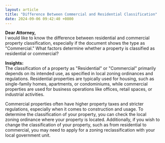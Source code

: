 ```yaml
---
layout: article
title: "Difference Between Commercial and Residential Classification"
date: 2024-09-06 09:42:40 +0800
---
```


<p><strong>Dear Attorney,</strong><br>I would like to know the difference between residential and commercial property classification, especially if the document shows the type as "Commercial." What factors determine whether a property is classified as residential or commercial?</p><p><strong>Insights:</strong><br>The classification of a property as "Residential" or "Commercial" primarily depends on its intended use, as specified in local zoning ordinances and regulations. Residential properties are typically used for housing, such as single-family homes, apartments, or condominiums, while commercial properties are used for business operations like offices, retail spaces, or industrial activities.</p><p>Commercial properties often have higher property taxes and stricter regulations, especially when it comes to construction and usage. To determine the classification of your property, you can check the local zoning ordinance where your property is located. Additionally, if you wish to change the classification of your property, such as from residential to commercial, you may need to apply for a zoning reclassification with your local government unit.</p>